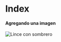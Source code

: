 # Index

#### Agregando una imagen
![Lince con sombrero](https://t3.ftcdn.net/jpg/08/42/43/78/360_F_842437853_xHfKpc3v2Rhc6SNEFeCcfPnq9AXJGqw3.jpg)
